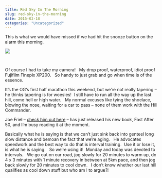 ```yaml
---
title: Red Sky In The Morning
slug: red-sky-in-the-morning
date: 2015-02-18
categories: "Uncategorized"
---
```


<p>This is what we would have missed if we had hit the snooze button on the alarm this morning.</p>
<p><img src="https://res.cloudinary.com/dy6grlu8z/image/upload/v1558842103/kyixcyiv7p1hkylisyf2.jpg"/></p>
<p> </p>
<p>Of course I had to take my camera!   My drop proof, waterproof, idiot proof Fujifilm Finepix XP200.   So handy to just grab and go when time is of the essence.</p>
<p>It’s the OG’s first half marathon this weekend, but we’re not really tapering – he thinks tapering is for woesies!  I still have to run all the way up the last hill, come hell or high water.   My normal excuses like tying the shoelace, blowing the nose, waiting for a car to pass – none of them work with the Hill Commander.</p>
<p>Joe Friel – <a title="Joe Friel&#39;s blog" href="http://joefriel.typepad.com/">check him out here</a> – has just released his new book, Fast After 50, and I’m busy reading it at the moment.</p>
<p>Basically what he is saying is that we can’t just sink back into genteel long slow distance and bemoan the fact that we’re aging.   He advocates speedwork and the best way to do that is interval training.  Use it or lose it, is what he is saying.   So we’re using it!  Monday and today was devoted to intervals.   We go out on our road, jog slowly for 20 minutes to warm up, do 4 x 3 minutes with 1 minute recovery in between at 5km pace, and then jog back slowly for 20 minutes to cool down.   I don’t know whether our last hill qualifies as cool down stuff but who am I to argue?!</p>







